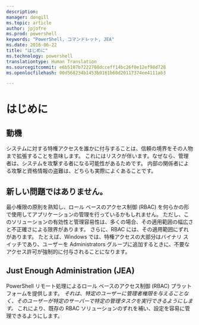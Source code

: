 ```yaml
---
description: 
manager: dongill
ms.topic: article
author: jpjofre
ms.prod: powershell
keywords: "PowerShell, コマンドレット, JEA"
ms.date: 2016-06-22
title: "はじめに"
ms.technology: powershell
translationtype: Human Translation
ms.sourcegitcommit: e6b5107b7222708dcceff14bc26f0e12ef98d728
ms.openlocfilehash: 00d568234b1453b9161b60d20117374ee4111ab3

---
```


# はじめに

##  **動機**  
システムに対する特権アクセスを誰かに付与することは、信頼の境界をその人物まで拡張することを意味します。
これにはリスクが伴います。なぜなら、管理者は、システムを攻撃する者になる可能性があるためです。
内部の関係者による攻撃と資格情報の盗難は、どちらも実際によくあることです。

##  **新しい問題ではありません。**  
最小権限の原則を熟知し、ロール ベースのアクセス制御 (RBAC) を何らかの形で使用してアプリケーションの管理を行っているかもしれません。
ただし、このソリューションの有効性と管理容易性は、多くの場合、その適用範囲の幅広さと不正確さによる限界があります。
さらに、RBAC には、その適用範囲にずれがあります。
たとえば、Windows では、特権アクセスの大部分はバイナリ スイッチであり、ユーザーを Administrators グループに追加するときに、不要なアクセス許可が強制的に付与されることになります。

##  **Just Enough Administration (JEA)** 
PowerShell リモート処理によるロール ベースのアクセス制御 (RBAC) プラットフォームを提供します。
*それは、特定のユーザーに管理者権限を与えることなく、そのユーザーが特定のサーバーで特定の管理タスクを実行できるようにします。*
これにより、既存の RBAC ソリューションのずれを補い、設定を容易に管理できるようにします。




<!--HONumber=Aug16_HO3-->


